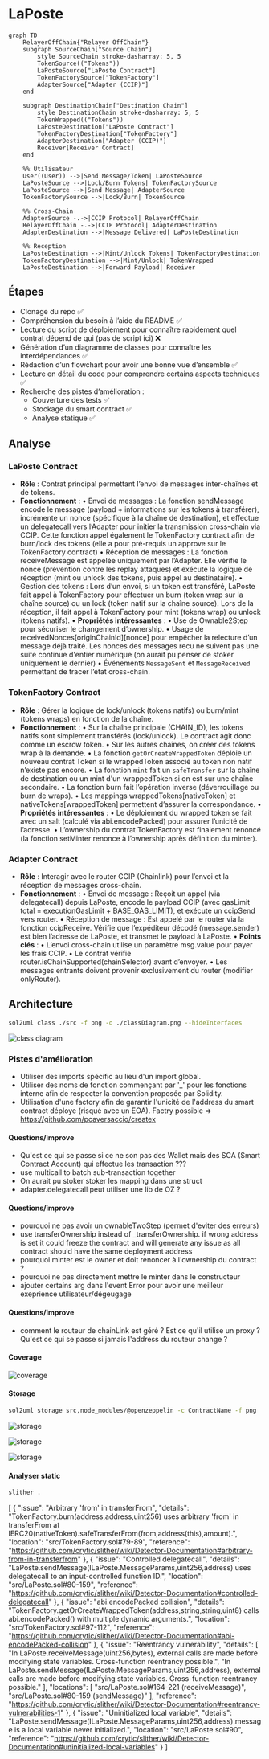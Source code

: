 # LaPoste

```mermaid
graph TD
    RelayerOffChain{"Relayer OffChain"}
    subgraph SourceChain["Source Chain"]
        style SourceChain stroke-dasharray: 5, 5
        TokenSource(("Tokens"))
        LaPosteSource["LaPoste Contract"]
        TokenFactorySource["TokenFactory"]
        AdapterSource["Adapter (CCIP)"]
    end

    subgraph DestinationChain["Destination Chain"]
        style DestinationChain stroke-dasharray: 5, 5
        TokenWrapped(("Tokens"))
        LaPosteDestination["LaPoste Contract"]
        TokenFactoryDestination["TokenFactory"]
        AdapterDestination["Adapter (CCIP)"]
        Receiver[Receiver Contract]
    end

    %% Utilisateur
    User((User)) -->|Send Message/Token| LaPosteSource
    LaPosteSource -->|Lock/Burn Tokens| TokenFactorySource
    LaPosteSource -->|Send Message| AdapterSource
    TokenFactorySource -->|Lock/Burn| TokenSource

    %% Cross-Chain
    AdapterSource -.->|CCIP Protocol| RelayerOffChain
    RelayerOffChain -.->|CCIP Protocol| AdapterDestination
    AdapterDestination -->|Message Delivered| LaPosteDestination

    %% Reception
    LaPosteDestination -->|Mint/Unlock Tokens| TokenFactoryDestination
    TokenFactoryDestination -->|Mint/Unlock| TokenWrapped
    LaPosteDestination -->|Forward Payload| Receiver
```

## Étapes

- Clonage du repo ✅
- Compréhension du besoin à l’aide du README ✅
- Lecture du script de déploiement pour connaître rapidement quel contrat dépend de qui (pas de script ici) ❌
- Génération d’un diagramme de classes pour connaître les interdépendances ✅
- Rédaction d’un flowchart pour avoir une bonne vue d’ensemble ✅
- Lecture en détail du code pour comprendre certains aspects techniques ✅
- Recherche des pistes d’amélioration :
  - Couverture des tests ✅
  - Stockage du smart contract ✅
  - Analyse statique ✅

## Analyse

### LaPoste Contract

- **Rôl**e : Contrat principal permettant l’envoi de messages inter-chaînes et de tokens.
- **Fonctionnement** :
 • Envoi de messages : La fonction sendMessage encode le message (payload + informations sur les tokens à transférer), incrémente un nonce (spécifique à la chaîne de destination), et effectue un delegatecall vers l’Adapter pour initier la transmission cross-chain via CCIP. Cette fonction appel également le TokenFactory contract afin de burn/lock des tokens (elle a pour pré-requis un approve sur le TokenFactory contract)
 • Réception de messages : La fonction receiveMessage est appelée uniquement par l’Adapter. Elle vérifie le nonce (prévention contre les replay attaques) et exécute la logique de réception (mint ou unlock des tokens, puis appel au destinataire).
 • Gestion des tokens : Lors d’un envoi, si un token est transféré, LaPoste fait appel à TokenFactory pour effectuer un burn (token wrap sur la chaîne source) ou un lock (token natif sur la chaîne source). Lors de la réception, il fait appel à TokenFactory pour mint (tokens wrap) ou unlock (tokens natifs).
 • **Propriétés intéressantes** :
      • Use de Ownable2Step pour sécuriser le changement d’ownership.
      • Usage de receivedNonces[originChainId][nonce] pour empêcher la relecture d’un message déjà traité. Les nonces des messages recu ne suivent pas une suite continue d'entier numérique (on aurait pu penser de stoker uniquement le dernier)
      • Événements `MessageSent` et `MessageReceived` permettant de tracer l’état cross-chain.

### TokenFactory Contract

- **Rôle** : Gérer la logique de lock/unlock (tokens natifs) ou burn/mint (tokens wraps) en fonction de la chaîne.
- **Fonctionnement** :
 • Sur la chaîne principale (CHAIN_ID), les tokens natifs sont simplement transférés (lock/unlock). Le contract agit donc comme un escrow token.
 • Sur les autres chaînes, on créer des tokens wrap à la demande.
 • La fonction `getOrCreateWrappedToken` déploie un nouveau contrat Token si le wrappedToken associé au token non natif n’existe pas encore.
 • La fonction `mint` fait un `safeTransfer` sur la chaîne de destination ou un mint d'un wrappedToken si on est sur une chaîne secondaire.
 • La fonction burn fait l’opération inverse (déverrouillage ou burn de wraps).
 • Les mappings wrappedTokens[nativeToken] et nativeTokens[wrappedToken] permettent d’assurer la correspondance.
 • **Propriétés intéressantes** :
     • Le déploiement du wrapped token se fait avec un salt (calculé via abi.encodePacked) pour assurer l’unicité de l’adresse.
     • L’ownership du contrat TokenFactory est finalement renoncé (la fonction setMinter renonce à l’ownership après définition du minter).

### Adapter Contract

- **Rôle** : Interagir avec le router CCIP (Chainlink) pour l’envoi et la réception de messages cross-chain.
- **Fonctionnement** :
 • Envoi de message : Reçoit un appel (via delegatecall) depuis LaPoste, encode le payload CCIP (avec gasLimit total = executionGasLimit + BASE_GAS_LIMIT), et exécute un ccipSend vers router.
 • Réception de message : Est appelé par le router via la fonction ccipReceive. Vérifie que l’expéditeur décodé (message.sender) est bien l’adresse de LaPoste, et transmet le payload à LaPoste.
 • **Points clés** :
     • L’envoi cross-chain utilise un paramètre msg.value pour payer les frais CCIP.
     • Le contrat vérifie router.isChainSupported(chainSelector) avant d’envoyer.
     • Les messages entrants doivent provenir exclusivement du router (modifier onlyRouter).

## Architecture

```bash
sol2uml class ./src -f png -o ./classDiagram.png --hideInterfaces
```

![class diagram](./asset/classDiagram.png)

### Pistes d'amélioration

- Utiliser des imports spécific au lieu d'un import global.
- Utiliser des noms de fonction commençant par '_' pour les fonctions interne afin de respecter la convention proposée par Solidity.
- Utilisation d'une factory afin de garantir l'unicité de l'address du smart contract déploye (risqué avec un EOA). Factry possible => <https://github.com/pcaversaccio/createx>

#### Questions/improve

- Qu'est ce qui se passe si ce ne son pas des Wallet mais des SCA (Smart Contract Account) qui effectue les transaction ???
- use multicall to batch sub-transaction together
- On aurait pu stoker stoker les mapping dans une struct
- adapter.delegatecall peut utiliser une lib de OZ ?

#### Questions/improve

- pourquoi ne pas avoir un ownableTwoStep (permet d'eviter des erreurs)
- use transferOwnership instead of _transferOwnership. if wrong address is set it could freeze the contract and will generate any issue as all contract should have the same deployment address
- pourquoi minter est le owner et doit renoncer à l'ownership du contract ?
- pourquoi ne pas directement mettre le minter dans le constructeur
- ajouter certains arg dans l'event Error pour avoir une meilleur exeprience utilisateur/dégeugage

#### Questions/improve

- comment le routeur de chainLink est géré ? Est ce qu'il utilise un proxy ? Qu'est ce qui se passe si jamais l'address du routeur change ?

#### Coverage

![coverage](./asset/coverage.png)

#### Storage

```bash
sol2uml storage src,node_modules/@openzeppelin -c ContractName -f png
```

![storage](./asset/storage-LaPoste.png)

![storage](./asset/storage-Token.png)

![storage](./asset/storage-TokenFactory.png)

#### Analyser static

```bash
slither . 
```

[
  {
    "issue": "Arbitrary 'from' in transferFrom",
    "details": "TokenFactory.burn(address,address,uint256) uses arbitrary 'from' in transferFrom at IERC20(nativeToken).safeTransferFrom(from,address(this),amount).",
    "location": "src/TokenFactory.sol#79-89",
    "reference": "https://github.com/crytic/slither/wiki/Detector-Documentation#arbitrary-from-in-transferfrom"
  },
  {
    "issue": "Controlled delegatecall",
    "details": "LaPoste.sendMessage(ILaPoste.MessageParams,uint256,address) uses delegatecall to an input-controlled function ID.",
    "location": "src/LaPoste.sol#80-159",
    "reference": "https://github.com/crytic/slither/wiki/Detector-Documentation#controlled-delegatecall"
  },
  {
    "issue": "abi.encodePacked collision",
    "details": "TokenFactory.getOrCreateWrappedToken(address,string,string,uint8) calls abi.encodePacked() with multiple dynamic arguments.",
    "location": "src/TokenFactory.sol#97-112",
    "reference": "https://github.com/crytic/slither/wiki/Detector-Documentation#abi-encodePacked-collision"
  },
  {
    "issue": "Reentrancy vulnerability",
    "details": [
      "In LaPoste.receiveMessage(uint256,bytes), external calls are made before modifying state variables. Cross-function reentrancy possible.",
      "In LaPoste.sendMessage(ILaPoste.MessageParams,uint256,address), external calls are made before modifying state variables. Cross-function reentrancy possible."
    ],
    "locations": [
      "src/LaPoste.sol#164-221 (receiveMessage)",
      "src/LaPoste.sol#80-159 (sendMessage)"
    ],
    "reference": "https://github.com/crytic/slither/wiki/Detector-Documentation#reentrancy-vulnerabilities-1"
  },
  {
    "issue": "Uninitialized local variable",
    "details": "LaPoste.sendMessage(ILaPoste.MessageParams,uint256,address).message is a local variable never initialized.",
    "location": "src/LaPoste.sol#90",
    "reference": "https://github.com/crytic/slither/wiki/Detector-Documentation#uninitialized-local-variables"
  }
]
